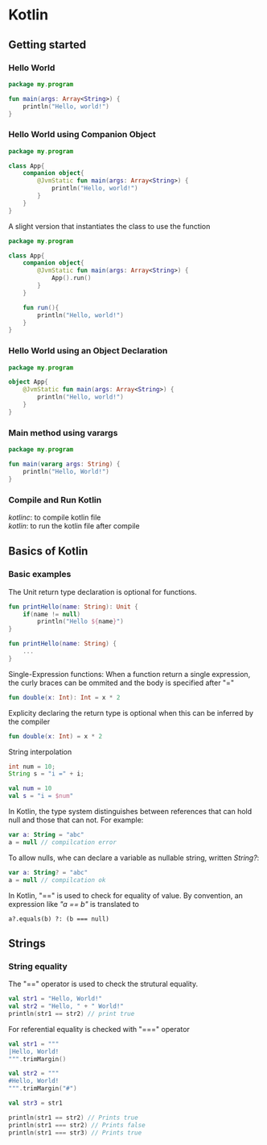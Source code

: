 # Kotlin

## Getting started

### Hello World

```kotlin
package my.program

fun main(args: Array<String>) {
    println("Hello, world!")
}
```

### Hello World using Companion Object

```kotlin
package my.program

class App{
    companion object{
        @JvmStatic fun main(args: Array<String>) {
            println("Hello, world!")
        }
    }
}
```

A slight version that instantiates the class to use the function

```kotlin
package my.program

class App{
    companion object{
        @JvmStatic fun main(args: Array<String>) {
            App().run()
        }
    }

    fun run(){
        println("Hello, world!")
    }
}
```

### Hello World using an Object Declaration

```kotlin
package my.program

object App{
    @JvmStatic fun main(args: Array<String>) {
        println("Hello, world!")
    }
}
```

### Main method using varargs

```kotlin
package my.program

fun main(vararg args: String) {
    println("Hello, World!")
}
```

### Compile and Run Kotlin

_kotlinc_: to compile kotlin file </br>
_kotlin_: to run the kotlin file after compile

## Basics of Kotlin

### Basic examples

The Unit return type declaration is optional for functions.

```kotlin
fun printHello(name: String): Unit {
    if(name != null)
        println("Hello ${name}")
}

fun printHello(name: String) {
    ...
}
```

Single-Expression functions: When a function return a single expression, the curly braces can be ommited and the body is specified after "="

```kotlin
fun double(x: Int): Int = x * 2
```

Explicity declaring the return type is optional when this can be inferred by the compiler

```kotlin
fun double(x: Int) = x * 2
```

String interpolation

```java
int num = 10;
String s = "i =" + i;
```

```kotlin
val num = 10
val s = "i = $num"
```

In Kotlin, the type system distinguishes between references that can hold null and those that can not. For example:

```kotlin
var a: String = "abc"
a = null // compilcation error
```

To allow nulls, whe can declare a variable as nullable string, written *String?*:

```kotlin
var a: String? = "abc"
a = null // compilcation ok
```

In Kotlin, "==" is used to check for equality of value. By convention, an expression like *"a == b"* is translated to

    a?.equals(b) ?: (b === null)

## Strings

### String equality

The "==" operator is used to check the strutural equality.

```kotlin
val str1 = "Hello, World!"
val str2 = "Hello, " + " World!"
println(str1 == str2) // print true
```

For referential equality is checked with "===" operator

```kotlin
val str1 = """
|Hello, World!
""".trimMargin()

val str2 = """
#Hello, World!
""".trimMargin("#")

val str3 = str1

println(str1 == str2) // Prints true
println(str1 === str2) // Prints false
println(str1 === str3) // Prints true
```